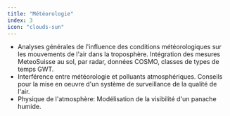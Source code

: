 ```yaml
---
title: "Météorologie"
index: 3
icon: "clouds-sun"
---
```


- Analyses générales de l'influence des conditions météorologiques sur les mouvements de l'air dans la troposphère. Intégration des mesures MeteoSuisse au sol, par radar, données COSMO, classes de types de temps GWT.
- Interférence entre météorologie et polluants atmosphériques. Conseils pour la mise en oeuvre d'un système de surveillance de la qualité de l'air.
- Physique de l'atmosphère: Modélisation de la visibilité d'un panache humide.
